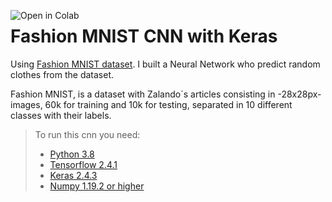 <a href="https://github.com"><img align="left" src="https://colab.research.google.com/assets/colab-badge.svg" alt="Open in Colab" title="Open and Execute in Google Colaboratory"></a>
# Fashion MNIST CNN with Keras
Using [Fashion MNIST dataset](https://github.com/zalandoresearch/fashion-mnist "Fashion MNIST dataset"). I built a Neural Network who predict random clothes from the dataset. 

Fashion MNIST, is a dataset with Zalando´s articles consisting in -28x28px- images, 60k for training and 10k for testing, separated in 10 different classes with their labels.

> To run this cnn you need:
>- [Python 3.8](https://www.python.org/downloads/windows/ "Python 3.8")
>- [Tensorflow 2.4.1](https://www.tensorflow.org/install?hl=es-419 "Tensorflow 2.4.1")
>- [Keras 2.4.3](https://keras.io/ "Keras 2.4.3")
> - [Numpy 1.19.2 or higher](https://numpy.org/devdocs/release/1.19.2-notes.html "Numpy 1.19.2 or higher")
